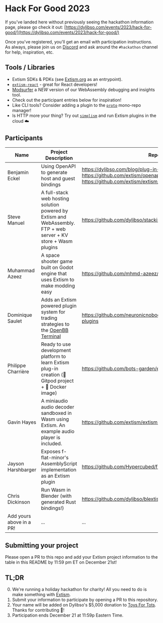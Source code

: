 # Hack For Good 2023

If you've landed here without previously seeing the hackathon information page, please go check it out:
[https://dylibso.com/events/2023/hack-for-good/](https://dylibso.com/events/2023/hack-for-good/)

Once you've registered, you'll get an email with participation instructions. As always, please join us on 
[Discord](https://extism.org/discord) and ask around the `#hackathon` channel for help, inspiration, etc.

## Tools / Libraries
- Extism SDKs & PDKs (see [Extism.org](https://extism.org) as an entrypoint).
- [`extism-react`](https://www.npmjs.com/package/@extism/react) - great for React developers!
- [Modsurfer](https://modsurfer.dylibso.com) a _NEW_ version of our WebAssembly debugging and insights tool.
- Check out the participant entries below for inspiration!
- Like CLI tools? Consider adding a plugin to the [`proto`](https://moonrepo.dev/docs/proto/wasm-plugin) mono-repo manager!
- Is HTTP more your thing? Try out [`simplism`](https://github.com/bots-garden/simplism) and run Extism plugins in the cloud ☁️

## Participants

| Name                 | Project Description                  | Repository URL                | 
| -------------------- | ------------------------------------ | ----------------------------- |
| Benjamin Eckel       | Using OpenAPI to generate host and guest bindings | https://dylibso.com/blog/plug-in-system-in-hiding/ https://github.com/extism/openapi-rs-pdk-template https://github.com/extism/extism_openapi_rb |
| Steve Manuel         | A full-stack web hosting solution powered by Extism and WebAssembly. FTP + web server + KV store + Wasm plugins | https://github.com/dylibso/stackism |
| Muhammad Azeez | A space shooter game built on Godot engine that uses Extism to make modding easy | https://github.com/mhmd-azeez/extism-space-commander |
| Dominique Saulet | Adds an Extism powered plugin system for trading strategies to the [OpenBB Terminal](https://github.com/OpenBB-finance/OpenBBTerminal) | https://github.com/neuronicnobody/OpenBBTerminal/tree/feature/extism-plugins |
| Philippe Charrière   | Ready to use development platform to learn Extism plug-in creation (🍊 Gitpod project + 🐳 Docker image) | https://github.com/bots-garden/extism-playground |
| Gavin Hayes   | A miniaudio audio decoder sandboxed in Wasm using Extism. An example audio player is included. | https://github.com/extism/extism-miniaudio |
| Jayson Harshbarger | Exposes f-flat-minor's AssemblyScript implementation as an Extism plugin | https://github.com/Hypercubed/f-flat-minor/tree/main/assemblyscript |
| Chris Dickinson | Run Wasm in Blender (with generated Rust bindings!) | https://github.com/dylibso/blextism |
| Add yours above in a PR! | ... | ... |

## Submitting your project

Please open a PR to this repo and add your Extism project information to the table in this README by 11:59 pm ET on December 21st!

## TL;DR
0. We're running a holiday hackathon for charity! All you need to do is make something with [Extism](https://extism.org).
1. Submit your information to participate by opening a PR to this repository.
2. Your name will be added on Dylibso's $5,000 donation to [Toys For Tots](https://toysfortots.org). Thanks for contributing 🙏!
3. Participation ends December 21 at 11:59p Eastern Time.
